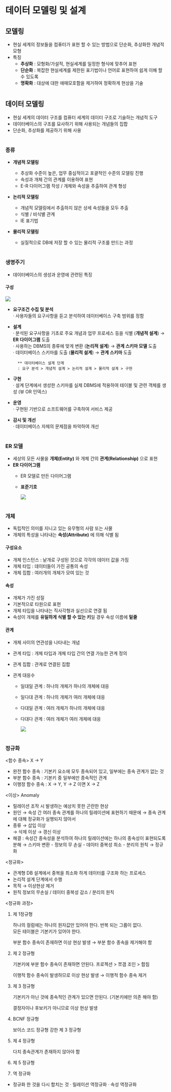 # 데이터 모델링 및 설계

 ## 모델링 
   - 현실 세계의 정보들을 컴퓨터가 표현 할 수 있는 방법으로 단순화, 추상화한 개념적 모형
   - 특징     
     - **추상화** : 모형화/가설적, 현실세계를 일정한 형식에 맞추어 표현    
     - **단순화** : 복잡한 현실세계를 제한된 표기법이나 언어로 표현하여 쉽게 이해 할 수 있도록    
     - **명확화** : 대상에 대한 애매모호함을 제거하여 정확하게 현상을 기술    
#
## 데이터 모델링
  - 현실 세계의 데이터 구조를 컴퓨터 세계의 데이터 구조로 기술하는 개념적 도구 
  - 데이터베이스의 구조를 묘사하기 위해 사용되는 개념들의 집합 
  - 단순화, 추상화를 제공하기 위해 사용 
#  
  ### 종류  
   - **개념적 모델링** 
      - 추상화 수준이 높은, 업무 중심적이고 포괄적인 수준의 모델링 진행 
	  - 속성과 개체 간의 관계를 이용하여 표현
	  - E-R 다이어그램 작성 / 개체와 속성을 추출하여 관계 형성 
	  
   - **논리적 모델링** 
      - 개념적 모델링에서 추출하지 않은 상세 속성들을 모두 추출
      - 식별 / 비식별 관계 
      - IE 표기법 
      
   - **물리적 모델링** 
      - 실질적으로 DB에 저장 할 수 있는 물리적 구조를 만드는 과정 
 
#
 ### 생명주기    
   - 데이터베이스의 생성과 운영에 관련된 특징 
 
   #### 구성 
   
   <img src="/Oracle/img/생명주기.png">    
   
   - **요구조건 수집 및 분석**    
       · 사용자들의 요구사항을 듣고 분석하여 데이터베이스 구축 범위를 정함
       
   - **설계**    
       · 분석된 요구사항을 기초로 주요 개념과 업무 프로세스 등을 식별 (**개념적 설계**) → **ER 다이어그램** 도출     
       · 사용하는 DBMS의 종류에 맞게 변환 (**논리적 설계**) → **관계 스키마 모델** 도출      
       · 데이터베이스 스키마를 도출 (**물리적 설계**) → **관계 스키마** 도출   
       
           ** 데이터베이스 설계 단계
	       : 요구 분석 > 개념적 설계 > 논리적 설계 > 물리적 설계 > 구현 
       
   - **구현**      
       · 설계 단계에서 생성한 스키마를 실제 DBMS에 적용하여 테이블 및 관련 객체를 생성 (뷰 OR 인덱스)
       
   - **운영**       
       · 구현된  기반으로 소프트웨어를 구축하여 서비스 제공 
       
   - **감시 및 개선**   
       · 데이터베이스 자체의 문제점을 파악하여 개선 
   
#   
### ER 모델
 - 세상의 모든 사물을 **개체(Entity)** 와 개체 간의 **관계(Relationship)** 으로 표현
 - **ER 다이어그램** 
   - ER 모델로 만든 다이어그램   
   - **표준기호**   
   
     <img src="/Oracle/img/ER표준기호.png">    
     

#
### 개체 
  - 독립적인 의미를 지니고 있는 유무형의 사람 또는 사물 
  - 개체의 특성을 나타내는 **속성(Attribute)** 에 의해 식별 됨
  
  #### 구성요소 
   - 개체 인스턴스 : 낱개로 구성된 것으로 각각의 데이터 값을 가짐 
   - 개체 타입 : 데이터들이 가진 공통의 속성
   - 개체 집합 : 여러개의 개체가 모여 있는 것 
   
  #### 속성 
   - 개체가 가진 성질 
   - 기본적으로 타원으로 표현 
   - 개체 타입을 나타내는 직사각형과 실선으로 연결 됨 
   - 속성이 개체를 **유일하게 식별 할 수 있는 키**일 경우 속성 이름에 **밑줄** 
  
  #### 관계 
   - 개체 사이의 연관성을 나타내는 개념 
   - 관계 타입 : 개체 타입과 개체 타입 간의 연결 가능한 관계 정의 
   - 관계 집합 : 관계로 연결된 집합
   
   - 관계 대응수    
     - 일대일 관계 : 하나의 개체가 하나의 개체에 대응    
     - 일다대 관계 : 하나의 개체가 여러 개체에 대응    
     - 다대일 관계 : 여러 개체가 하나의 개체에 대응    
     - 다대다 관계 : 여러 개체가 여러 개체에 대응   
    
        <img src="/Oracle/img/ER관계.png">    
	
   
   
#
### 정규화

<함수 종속> 
   X → Y 
   
   - 완전 함수 종속 : 기본키 요소에 모두 종속되어 있고, 일부에는 종속 관계가 없는 것 
   - 부분 함수 종속 : 기본키 중 일부에만 종속적인 관계 
   - 이행정 함수 종속 : X → Y, Y → Z 이면 X → Z 
   
   
<이상> Anomaly 
 - 릴레이션 조작 시 발생하는 예상치 못한 곤란한 현상 
 - 원인 
   → 속성 간 여러 종속 관계를 하나의 릴레이션에 표현하기 때문에 
   → 종속 관계에 대해 정규화가 실행되지 않아서 
 - 종류 
   → 삽입 이상   
   → 삭제 이상
   → 갱신 이상 
 - 해결 : 속성간 종속성을 분석하여 하나의 릴레이션에는 하나의 종속성이 표현되도록 분해
        → 스키마 변환 
          - 정보의 무 손실 
          - 데이터 중복성 최소
          - 분리의 원칙 → 정규화 

<정규화>
 - 관계형 DB 설계에서 중복을 최소화 하게 데이터를 구조화 하는 프로세스 
 - 논리적 설계 단계에서 수행 
 - 목적 
   → 이상현상 제거 
 - 원칙 정보의 무손실 / 데이터 중복성 감소 / 분리의 원칙


 
<정규화 과정>
 1) 제 1정규형 
    
    하나의 컬럼에는 하나의 원자값만 있어야 한다.
    반복 되는 그룹이 없다.	
    모든 테이블은 기본키가 있어야 한다.	  
	
	
	부분 함수 종속이 존재하면 이상 현상 발생 → 부분 함수 종속을 제거해야 함 
	
	
 2) 제 2 정규형 
    
    기본키에 부분 함수 종속이 존재하면 안된다.
    프로젝션 > 쪼갬     조인 > 합침

    이행적 함수 종속이 발생하므로 이상 현상 발생 → 이행적 함수 종속 제거 	
   

 3) 제 3 정규형 
 
    기본키가 아닌 것에 종속적인 관계가 있으면 안된다. (기본키에만 의존 해야 함)
	
	결정자이나 후보키가 아니므로 이상 현상 발생 

 4) BCNF 정규형 
    
    보이스 코드 정규형 
    강한 제 3 정규형
   
 5) 제 4 정규형
     
	다치 종속관계가 존재하지 않아야 함 
	
 6) 제 5 정규형	
	

 7) 역 정규화 
   - 정규화 한 것을 다시 합치는 것 
     · 릴레이션 역정규화
     · 속성 역정규화 








  
